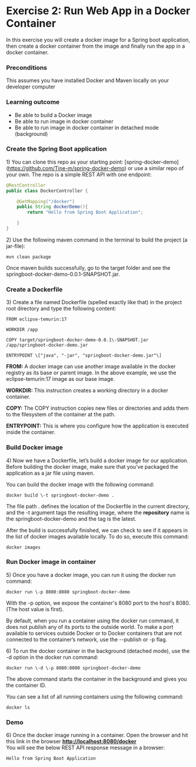 # Exercise 2: Run Web App in a Docker Container

In this exercise you will create a docker image for a Spring boot application, then create a docker container from the image and finally run the app in a docker container.

### Preconditions

This assumes you have installed Docker and Maven locally on your developer computer

### Learning outcome

* Be able to build a Docker image   
* Be able to run image in docker container  
* Be able to run image in docker container in detached mode (background)

### Create the Spring Boot application

1\) You can clone this repo as your starting point: [spring-docker-demo\](https://github.com/Tine-m/spring-docker-demo) or use a similar repo of your own. The repo is a simple REST API with one endpoint:

```java
@RestController  
public class DockerController {

    @GetMapping("/docker")  
    public String dockerDemo(){  
        return "Hello from Spring Boot Application";

    }  
}
```

2\) Use the following maven command in the terminal to build the project (a jar-file):

```maven
mvn clean package
```

Once maven builds successfully, go to the target folder and see the springboot-docker-demo-0.0.1-SNAPSHOT.jar.

### Create a Dockerfile

3\) Create a file named Dockerfile (spelled exactly like that) in the project root directory and type the following content:

```docker
FROM eclipse-temurin:17

WORKDIR /app

COPY target/springboot-docker-demo-0.0.1\-SNAPSHOT.jar /app/springboot-docker-demo.jar

ENTRYPOINT \["java", "-jar", "springboot-docker-demo.jar"\]
```

**FROM:** A docker image can use another image available in the docker registry as its base or parent image. In the above example, we use the eclipse-temurin:17 image as our base image.

**WORKDIR:** This instruction creates a working directory in a docker container.

**COPY:** The COPY instruction copies new files or directories and adds them to the filesystem of the container at the path.

**ENTRYPOINT:** This is where you configure how the application is executed inside the container.

### Build Docker image

4\) Now we have a Dockerfile, let’s build a docker image for our application.
Before building the docker image, make sure that you’ve packaged the application as a jar file using maven. 

You can build the docker image with the following command:

```docker
docker build \-t springboot-docker-demo .
```

The file path . defines the location of the Dockerfile in the current directory, and the \-t argument tags the resulting image, where the **repository** name is the springboot-docker-demo and the tag is the latest.

After the build is successfully finished, we can check to see if it appears in the list of docker images available locally. To do so, execute this command:

```docker
docker images
```

### Run Docker image in container

5\) Once you have a docker image, you can run it using the docker run command:

```docker
docker run \-p 8080:8080 springboot-docker-demo
```

With the \-p option, we expose the container's 8080 port to the host's 8080\. (The host value is first).

By default, when you run a container using the docker run command, it does not publish any of its ports to the outside world. To make a port available to services outside Docker or to Docker containers that are not connected to the container’s network, use the \--publish or \-p flag.

6\) To run the docker container in the background (detached mode), use the \-d option in the docker run command:

```docker
docker run \-d \-p 8080:8080 springboot-docker-demo
```

The above command starts the container in the background and gives you the container ID.

You can see a list of all running containers using the following command:

```docker
docker ls
```

### Demo

6\) Once the docker image running in a container. Open the browser and hit this link in the browser [**http://localhost:8080/docker**](http://localhost:8080/docker)  
You will see the below REST API response message in a browser:

```html
Hello from Spring Boot Application
```

